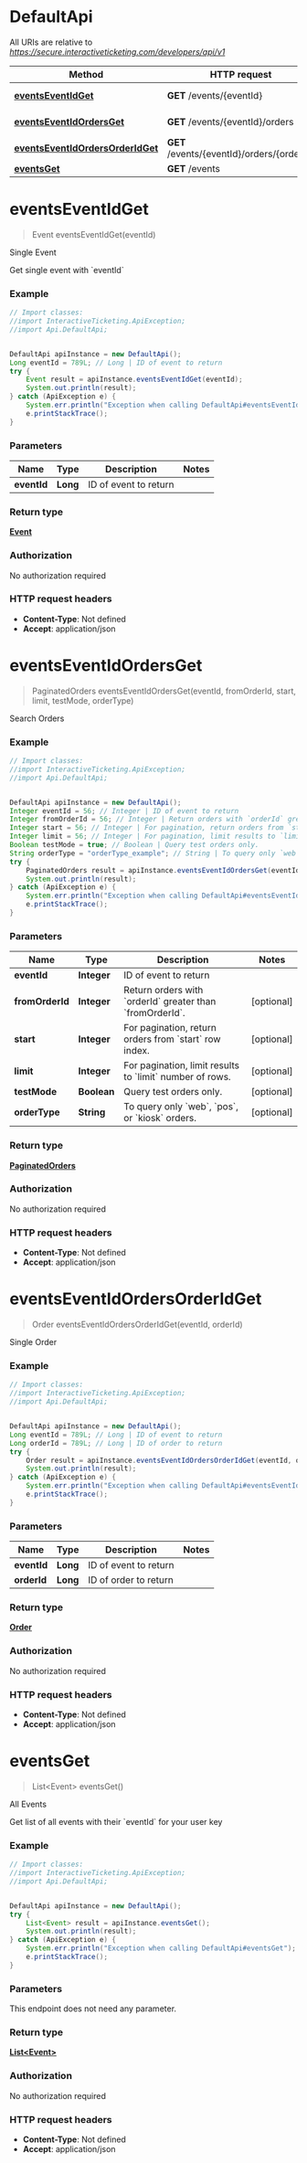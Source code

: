 # DefaultApi

All URIs are relative to *https://secure.interactiveticketing.com/developers/api/v1*

Method | HTTP request | Description
------------- | ------------- | -------------
[**eventsEventIdGet**](DefaultApi.md#eventsEventIdGet) | **GET** /events/{eventId} | Single Event
[**eventsEventIdOrdersGet**](DefaultApi.md#eventsEventIdOrdersGet) | **GET** /events/{eventId}/orders | Search Orders
[**eventsEventIdOrdersOrderIdGet**](DefaultApi.md#eventsEventIdOrdersOrderIdGet) | **GET** /events/{eventId}/orders/{orderId} | Single Order
[**eventsGet**](DefaultApi.md#eventsGet) | **GET** /events | All Events

<a name="eventsEventIdGet"></a>
# **eventsEventIdGet**
> Event eventsEventIdGet(eventId)

Single Event

Get single event with &#x60;eventId&#x60;

### Example
```java
// Import classes:
//import InteractiveTicketing.ApiException;
//import Api.DefaultApi;


DefaultApi apiInstance = new DefaultApi();
Long eventId = 789L; // Long | ID of event to return
try {
    Event result = apiInstance.eventsEventIdGet(eventId);
    System.out.println(result);
} catch (ApiException e) {
    System.err.println("Exception when calling DefaultApi#eventsEventIdGet");
    e.printStackTrace();
}
```

### Parameters

Name | Type | Description  | Notes
------------- | ------------- | ------------- | -------------
 **eventId** | **Long**| ID of event to return |

### Return type

[**Event**](Event.md)

### Authorization

No authorization required

### HTTP request headers

 - **Content-Type**: Not defined
 - **Accept**: application/json

<a name="eventsEventIdOrdersGet"></a>
# **eventsEventIdOrdersGet**
> PaginatedOrders eventsEventIdOrdersGet(eventId, fromOrderId, start, limit, testMode, orderType)

Search Orders

### Example
```java
// Import classes:
//import InteractiveTicketing.ApiException;
//import Api.DefaultApi;


DefaultApi apiInstance = new DefaultApi();
Integer eventId = 56; // Integer | ID of event to return
Integer fromOrderId = 56; // Integer | Return orders with `orderId` greater than `fromOrderId`.
Integer start = 56; // Integer | For pagination, return orders from `start` row index.
Integer limit = 56; // Integer | For pagination, limit results to `limit` number of rows.
Boolean testMode = true; // Boolean | Query test orders only.
String orderType = "orderType_example"; // String | To query only `web`, `pos`, or `kiosk` orders.
try {
    PaginatedOrders result = apiInstance.eventsEventIdOrdersGet(eventId, fromOrderId, start, limit, testMode, orderType);
    System.out.println(result);
} catch (ApiException e) {
    System.err.println("Exception when calling DefaultApi#eventsEventIdOrdersGet");
    e.printStackTrace();
}
```

### Parameters

Name | Type | Description  | Notes
------------- | ------------- | ------------- | -------------
 **eventId** | **Integer**| ID of event to return |
 **fromOrderId** | **Integer**| Return orders with &#x60;orderId&#x60; greater than &#x60;fromOrderId&#x60;. | [optional]
 **start** | **Integer**| For pagination, return orders from &#x60;start&#x60; row index. | [optional]
 **limit** | **Integer**| For pagination, limit results to &#x60;limit&#x60; number of rows. | [optional]
 **testMode** | **Boolean**| Query test orders only. | [optional]
 **orderType** | **String**| To query only &#x60;web&#x60;, &#x60;pos&#x60;, or &#x60;kiosk&#x60; orders. | [optional]

### Return type

[**PaginatedOrders**](PaginatedOrders.md)

### Authorization

No authorization required

### HTTP request headers

 - **Content-Type**: Not defined
 - **Accept**: application/json

<a name="eventsEventIdOrdersOrderIdGet"></a>
# **eventsEventIdOrdersOrderIdGet**
> Order eventsEventIdOrdersOrderIdGet(eventId, orderId)

Single Order

### Example
```java
// Import classes:
//import InteractiveTicketing.ApiException;
//import Api.DefaultApi;


DefaultApi apiInstance = new DefaultApi();
Long eventId = 789L; // Long | ID of event to return
Long orderId = 789L; // Long | ID of order to return
try {
    Order result = apiInstance.eventsEventIdOrdersOrderIdGet(eventId, orderId);
    System.out.println(result);
} catch (ApiException e) {
    System.err.println("Exception when calling DefaultApi#eventsEventIdOrdersOrderIdGet");
    e.printStackTrace();
}
```

### Parameters

Name | Type | Description  | Notes
------------- | ------------- | ------------- | -------------
 **eventId** | **Long**| ID of event to return |
 **orderId** | **Long**| ID of order to return |

### Return type

[**Order**](Order.md)

### Authorization

No authorization required

### HTTP request headers

 - **Content-Type**: Not defined
 - **Accept**: application/json

<a name="eventsGet"></a>
# **eventsGet**
> List&lt;Event&gt; eventsGet()

All Events

Get list of all events with their &#x60;eventId&#x60; for your user key

### Example
```java
// Import classes:
//import InteractiveTicketing.ApiException;
//import Api.DefaultApi;


DefaultApi apiInstance = new DefaultApi();
try {
    List<Event> result = apiInstance.eventsGet();
    System.out.println(result);
} catch (ApiException e) {
    System.err.println("Exception when calling DefaultApi#eventsGet");
    e.printStackTrace();
}
```

### Parameters
This endpoint does not need any parameter.

### Return type

[**List&lt;Event&gt;**](Event.md)

### Authorization

No authorization required

### HTTP request headers

 - **Content-Type**: Not defined
 - **Accept**: application/json

